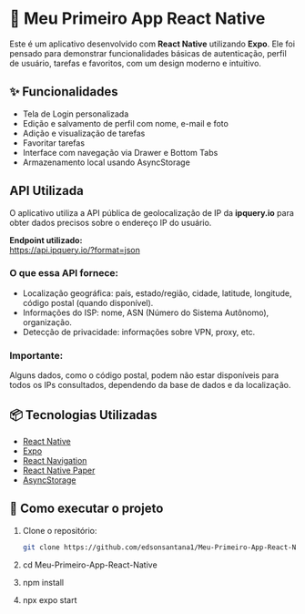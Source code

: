 # 📱 Meu Primeiro App React Native

Este é um aplicativo desenvolvido com **React Native** utilizando **Expo**. Ele foi pensado para demonstrar funcionalidades básicas de autenticação, perfil de usuário, tarefas e favoritos, com um design moderno e intuitivo.

## ✨ Funcionalidades

- Tela de Login personalizada
- Edição e salvamento de perfil com nome, e-mail e foto
- Adição e visualização de tarefas
- Favoritar tarefas
- Interface com navegação via Drawer e Bottom Tabs
- Armazenamento local usando AsyncStorage

## API Utilizada

O aplicativo utiliza a API pública de geolocalização de IP da **ipquery.io** para obter dados precisos sobre o endereço IP do usuário.

**Endpoint utilizado:**  
https://api.ipquery.io/?format=json

### O que essa API fornece:

- Localização geográfica: país, estado/região, cidade, latitude, longitude, código postal (quando disponível).
- Informações do ISP: nome, ASN (Número do Sistema Autônomo), organização.
- Detecção de privacidade: informações sobre VPN, proxy, etc.

### Importante:

Alguns dados, como o código postal, podem não estar disponíveis para todos os IPs consultados, dependendo da base de dados e da localização.

## 📦 Tecnologias Utilizadas

- [React Native](https://reactnative.dev/)
- [Expo](https://expo.dev/)
- [React Navigation](https://reactnavigation.org/)
- [React Native Paper](https://callstack.github.io/react-native-paper/)
- [AsyncStorage](https://react-native-async-storage.github.io/async-storage/)

## 🚀 Como executar o projeto

1. Clone o repositório:
   ```bash
   git clone https://github.com/edsonsantana1/Meu-Primeiro-App-React-Native.git
2. cd Meu-Primeiro-App-React-Native

3. npm install

4. npx expo start
